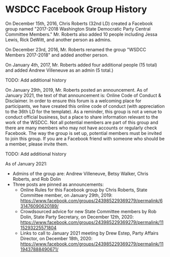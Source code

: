 # WSDCC Facebook Group History

On December 15th, 2016, Chris Roberts (32nd LD) created a Facebook group named "2017-2018 Washington State Democratic Party Central Committee Members."  Mr. Roberts also added 10 people including Jessa Lewis, Rick DeWitt, and another person as admins.

On December 23rd, 2016, Mr. Roberts renamed the group "WSDCC Members 2017-2018" and added another person.

On January 4th, 2017, Mr. Roberts added four additional people (15 total) and added Andrew Villeneuve as an admin (5 total.)

TODO: Add additional history

On January 29th, 2019, Mr. Roberts posted an announcement.  As of January 2021, the text of that announcement is: 
Online Code of Conduct & Disclaimer.
In order to ensure this forum is a welcoming place for participants, we have created this online code of conduct (with appreciation to the 36th LD for the template). 
As a reminder, this group is not a venue to conduct official business, but a place to share information relevant to the work of the WSDCC. Not all potential members are part of this group and there are many members who may not have accounts or regularly check Facebook.
The way the group is set up, potential members must be invited to join this group. If you are a Facebook friend with someone who should be a member, please invite them.

TODO: Add additional history

As of January 2021:
- Admins of the group are: Andrew Villeneuve, Betsy Walker, Chris Roberts, and Rob Dolin
- Three posts are pinned as announcements:
  - Online Rules for this Facebook group by Chris Roberts, State Committee member, on January 29th, 2019: https://www.facebook.com/groups/243985229369279/permalink/631476090620189/
  - Crowdsourced advice for new State Committee members by Rob Dolin, State Party Secretary, on December 12th, 2020: https://www.facebook.com/groups/243985229369279/permalink/1115293225571804
  - Links to call to January 2021 meeting by Drew Estep, Party Affairs Director, on December 18th, 2020: https://www.facebook.com/groups/243985229369279/permalink/1119437888490671/
